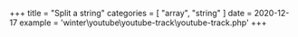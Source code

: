 +++
title = "Split a string"
categories = [ "array", "string" ]
date = 2020-12-17
example = 'winter\youtube\youtube-track\youtube-track.php'
+++
